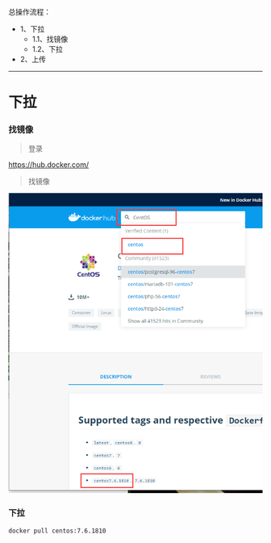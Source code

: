 总操作流程：
- 1、下拉
    - 1.1、找镜像
    - 1.2、下拉
- 2、上传

***

# 下拉
### 找镜像

> 登录

https://hub.docker.com/

> 找镜像

![](image/3-1.png)

### 下拉

```shel
docker pull centos:7.6.1810
```